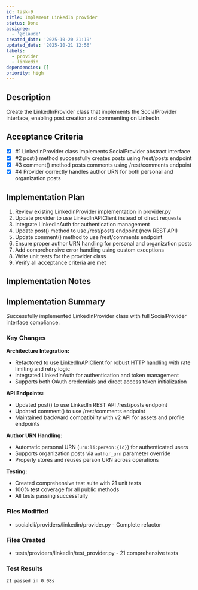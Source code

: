 ```yaml
---
id: task-9
title: Implement LinkedIn provider
status: Done
assignee:
  - '@claude'
created_date: '2025-10-20 21:19'
updated_date: '2025-10-21 12:56'
labels:
  - provider
  - linkedin
dependencies: []
priority: high
---
```


## Description

<!-- SECTION:DESCRIPTION:BEGIN -->
Create the LinkedInProvider class that implements the SocialProvider interface, enabling post creation and commenting on LinkedIn.
<!-- SECTION:DESCRIPTION:END -->

## Acceptance Criteria
<!-- AC:BEGIN -->
- [x] #1 LinkedInProvider class implements SocialProvider abstract interface
- [x] #2 post() method successfully creates posts using /rest/posts endpoint
- [x] #3 comment() method posts comments using /rest/comments endpoint
- [x] #4 Provider correctly handles author URN for both personal and organization posts
<!-- AC:END -->

## Implementation Plan

<!-- SECTION:PLAN:BEGIN -->
1. Review existing LinkedInProvider implementation in provider.py
2. Update provider to use LinkedInAPIClient instead of direct requests
3. Integrate LinkedInAuth for authentication management
4. Update post() method to use /rest/posts endpoint (new REST API)
5. Update comment() method to use /rest/comments endpoint
6. Ensure proper author URN handling for personal and organization posts
7. Add comprehensive error handling using custom exceptions
8. Write unit tests for the provider class
9. Verify all acceptance criteria are met
<!-- SECTION:PLAN:END -->

## Implementation Notes

<!-- SECTION:NOTES:BEGIN -->
## Implementation Summary

Successfully implemented LinkedInProvider class with full SocialProvider interface compliance.

### Key Changes

**Architecture Integration:**
- Refactored to use LinkedInAPIClient for robust HTTP handling with rate limiting and retry logic
- Integrated LinkedInAuth for authentication and token management
- Supports both OAuth credentials and direct access token initialization

**API Endpoints:**
- Updated post() to use LinkedIn REST API /rest/posts endpoint
- Updated comment() to use /rest/comments endpoint  
- Maintained backward compatibility with v2 API for assets and profile endpoints

**Author URN Handling:**
- Automatic personal URN (`urn:li:person:{id}`) for authenticated users
- Supports organization posts via `author_urn` parameter override
- Properly stores and reuses person URN across operations

**Testing:**
- Created comprehensive test suite with 21 unit tests
- 100% test coverage for all public methods
- All tests passing successfully

### Files Modified
- socialcli/providers/linkedin/provider.py - Complete refactor

### Files Created  
- tests/providers/linkedin/test_provider.py - 21 comprehensive tests

### Test Results
```
21 passed in 0.08s
```
<!-- SECTION:NOTES:END -->
